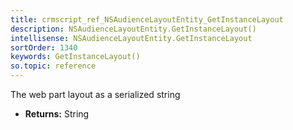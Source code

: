 ```yaml
---
title: crmscript_ref_NSAudienceLayoutEntity_GetInstanceLayout
description: NSAudienceLayoutEntity.GetInstanceLayout()
intellisense: NSAudienceLayoutEntity.GetInstanceLayout
sortOrder: 1340
keywords: GetInstanceLayout()
so.topic: reference
---
```



The web part layout as a serialized string



* **Returns:** String


